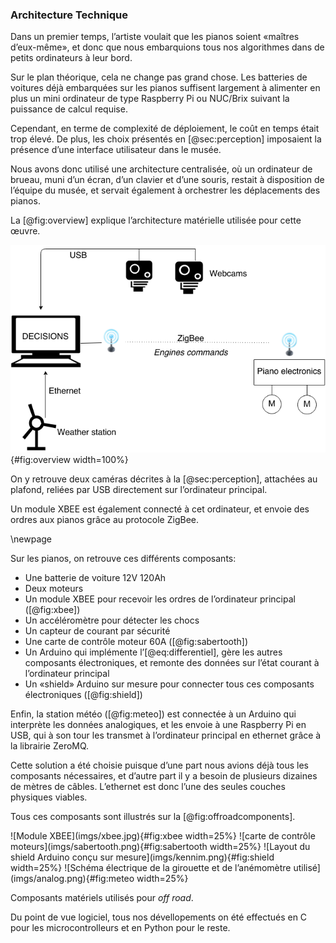 ### Architecture Technique

Dans un premier temps, l’artiste voulait que les pianos soient «maîtres d’eux-même», et donc que nous embarquions tous
nos algorithmes dans de petits ordinateurs à leur bord.

Sur le plan théorique, cela ne change pas grand chose. Les batteries de voitures déjà embarquées sur les pianos
suffisent largement à alimenter en plus un mini ordinateur de type Raspberry Pi ou NUC/Brix suivant la puissance de
calcul requise.

Cependant, en terme de complexité de déploiement, le coût en temps était trop élevé. De plus, les choix présentés en
[@sec:perception] imposaient la présence d’une interface utilisateur dans le musée.

Nous avons donc utilisé une architecture centralisée, où un ordinateur de brueau, muni d’un écran, d’un clavier et
d’une souris, restait à disposition de l’équipe du musée, et servait également à orchestrer les déplacements des
pianos.

La [@fig:overview] explique l’architecture matérielle utilisée pour cette œuvre.

![Architecture matérielle de l’œuvre *off road*.](imgs/overview.png){#fig:overview width=100%}

On y retrouve deux caméras décrites à la [@sec:perception], attachées au plafond, reliées par USB directement sur
l’ordinateur principal.

Un module XBEE est également connecté à cet ordinateur, et envoie des ordres aux pianos grâce au protocole ZigBee.

\newpage

Sur les pianos, on retrouve ces différents composants:

* Une batterie de voiture 12V 120Ah
* Deux moteurs
* Un module XBEE pour recevoir les ordres de l’ordinateur principal ([@fig:xbee])
* Un accéléromètre pour détecter les chocs
* Un capteur de courant par sécurité
* Une carte de contrôle moteur 60A ([@fig:sabertooth])
* Un Arduino qui implémente l’[@eq:differentiel], gère les autres composants électroniques, et remonte des données
  sur l’état courant à l’ordinateur principal
* Un «shield» Arduino sur mesure pour connecter tous ces composants électroniques ([@fig:shield])

Enfin, la station météo ([@fig:meteo]) est connectée à un Arduino qui interprète les données analogiques, et les envoie à une
Raspberry Pi en USB, qui à son tour les transmet à l’ordinateur principal en ethernet grâce à la librairie ZeroMQ.

Cette solution a été choisie puisque d’une part nous avions déjà tous les composants nécessaires, et d’autre part il y
a besoin de plusieurs dizaines de mètres de câbles. L’ethernet est donc l’une des seules couches physiques viables.

Tous ces composants sont illustrés sur la [@fig:offroadcomponents].

<div id="fig:offroadcomponents">
![Module XBEE](imgs/xbee.jpg){#fig:xbee width=25%}
![carte de contrôle moteurs](imgs/sabertooth.png){#fig:sabertooth width=25%}
![Layout du shield Arduino conçu sur mesure](imgs/kennim.png){#fig:shield width=25%}
![Schéma électrique de la girouette et de l’anémomètre utilisé](imgs/analog.png){#fig:meteo width=25%}

Composants matériels utilisés pour *off road*.
</div>

Du point de vue logiciel, tous nos dévellopements on été effectués en C pour les microcontrolleurs et en Python pour
le reste.
